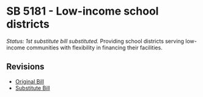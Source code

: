 # SB 5181 - Low-income school districts
*Status: 1st substitute bill substituted.*
Providing school districts serving low-income communities with flexibility in financing their facilities.

## Revisions
* [Original Bill](1/)
* [Substitute Bill](S/)